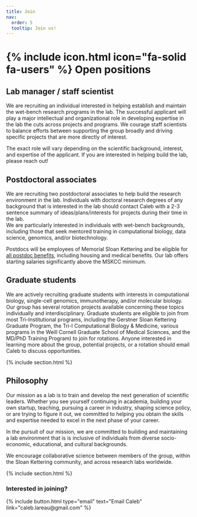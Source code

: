```yaml
---
title: Join
nav:
  order: 5
  tooltip: Join us!
---
```


# {% include icon.html icon="fa-solid fa-users" %} Open positions


## Lab manager / staff scientist

We are recruiting an individual interested in helping establish and maintain the wet-bench research programs in the lab. 
The successful applicant will play a major intellectual and organizational role in developing expertise in the 
lab the cuts across projects and programs. We courage staff scientists to balance efforts between 
supporting the group broadly and driving specific projects that are more directly of interest. 

The exact role will vary depending on the scientific background, interest, and expertise of the applicant. 
If you are interested in helping build the lab, please reach out! 


## Postdoctoral associates

We are recruiting two postdoctoral associates to help build the research environment in the lab.
Individuals with doctoral research degrees of any background that is interested in the lab should
contact Caleb with a 2-3 sentence summary of ideas/plans/interests for projects during their time in the lab.  
We are particularly interested in individuals with wet-bench backgrounds, 
including those that seek mentored training in computational biology,
data science, genomics, and/or biotechnology. 

Postdocs will be employees of Memorial Sloan Kettering and be eligible for 
[all postdoc benefits](https://www.mskcc.org/education-training/postdoctoral/resources-postdocs/compensation-benefits-resources), 
including housing and medical benefits. Our lab offers starting salaries significantly
above the MSKCC minimum. 


## Graduate students

We are actively recruiting graduate students with interests in computational biology,
single-cell genomics, immunotherapy, and/or molecular biology.
Our group has several rotation projects available concerning these topics individually and interdisciplinary.
Graduate students are eligible to join from most Tri-Institutional programs,
including the Gerstner Sloan Kettering Graduate Program, the Tri-I Computational Biology & Medicine,
various programs in the Weill Cornell Graduate School of Medical Sciences,
and the MD/PhD Training Program) to join for rotations.
Anyone interested in learning more about the group, potential projects, or a rotation
should email Caleb to discuss opportunities. 


{% include section.html %}

## Philosophy

Our mission as a lab is to train and develop the next generation of scientific leaders.
Whether you see yourself continuing in academia, building your own startup, teaching,
pursuing a career in industry, shaping science policy, or are trying to figure it out,
we committed to helping you obtain the skills and expertise needed to excel in the next phase of your career.

In the pursuit of our mission, we are committed to building and maintaining a lab environment 
that is is inclusive of individuals from diverse socio-economic, educational, and cultural backgrounds. 

We encourage collaborative science between members of the group, within the Sloan Kettering community,
and across research labs worldwide. 

{% include section.html %}

### Interested in joining? 

<p style="text-align:left;">
{%
  include button.html
  type="email"
  text="Email Caleb"
  link="caleb.lareau@gmail.com"
%}
</p>


